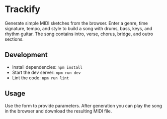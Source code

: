 # Trackify

Generate simple MIDI sketches from the browser. Enter a genre, time signature, tempo, and style to build a song with drums, bass, keys, and rhythm guitar. The song contains intro, verse, chorus, bridge, and outro sections.

## Development

- Install dependencies: `npm install`
- Start the dev server: `npm run dev`
- Lint the code: `npm run lint`

## Usage

Use the form to provide parameters. After generation you can play the song in the browser and download the resulting MIDI file.
